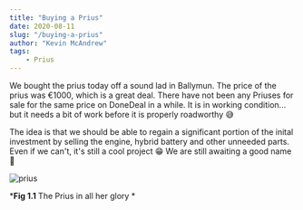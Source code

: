 ```yaml
---
title: "Buying a Prius"
date: 2020-08-11
slug: "/buying-a-prius"
author: "Kevin McAndrew"
tags:
    - Prius
---
```


We bought the prius today off a sound lad in Ballymun. The price of the prius was €1000, which 
is a great deal. There have not been any Priuses for sale for the same price on DoneDeal in
a while. It is in working condition... but it needs a bit of work before it is properly
roadworthy 😅

The idea is that we should be able to regain a significant portion of the inital investment by 
selling the engine, hybrid battery and other unneeded parts. Even if we can't, it's still a
cool project 😁 We are still awaiting a good name 🤔

<div style={{ maxWidth: '700px', height: 'auto', margin: '0 auto' }}>

<img src="./prius.jpg" alt="prius"/>

</div>

<div style={{ textAlign: 'center' }}>

*__Fig 1.1__ The Prius in all her glory *

</div>